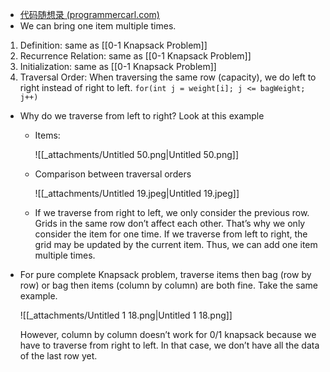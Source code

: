 - [代码随想录 (programmercarl.com)](https://www.programmercarl.com/%E8%83%8C%E5%8C%85%E9%97%AE%E9%A2%98%E7%90%86%E8%AE%BA%E5%9F%BA%E7%A1%80%E5%AE%8C%E5%85%A8%E8%83%8C%E5%8C%85.html#%E7%AE%97%E6%B3%95%E5%85%AC%E5%BC%80%E8%AF%BE)
- We can bring one item multiple times.

1. Definition: same as [[0-1 Knapsack Problem]]
2. Recurrence Relation: same as [[0-1 Knapsack Problem]]
3. Initialization: same as [[0-1 Knapsack Problem]]
4. Traversal Order: When traversing the same row (capacity), we do left to right instead of right to left. `for(int j = weight[i]; j <= bagWeight; j++)`

- Why do we traverse from left to right? Look at this example
    - Items:
        
        ![[_attachments/Untitled 50.png|Untitled 50.png]]
        
    - Comparison between traversal orders
        
        ![[_attachments/Untitled 19.jpeg|Untitled 19.jpeg]]
        
    - If we traverse from right to left, we only consider the previous row. Grids in the same row don’t affect each other. That’s why we only consider the item for one time. If we traverse from left to right, the grid may be updated by the current item. Thus, we can add one item multiple times.
- For pure complete Knapsack problem, traverse items then bag (row by row) or bag then items (column by column) are both fine. Take the same example.
    
    ![[_attachments/Untitled 1 18.png|Untitled 1 18.png]]
    
    However, column by column doesn’t work for 0/1 knapsack because we have to traverse from right to left. In that case, we don’t have all the data of the last row yet.